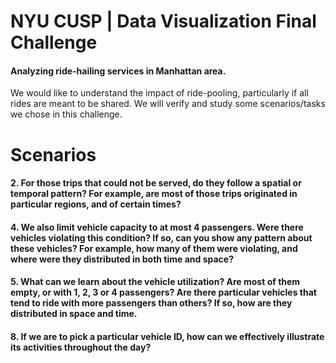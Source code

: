 # NYU CUSP | Data Visualization Final Challenge
#### Analyzing ride-hailing services in Manhattan area. 

We would like to understand the impact of ride-pooling, particularly if all rides are meant to be shared. We will verify and study some scenarios/tasks we chose in this challenge. 

# Scenarios 
#### 2. For those trips that could not be served, do they follow a spatial or temporal pattern? For example, are most of those trips originated in particular regions, and of certain times?

#### 4. We also limit vehicle capacity to at most 4 passengers. Were there vehicles violating this condition? If so, can you show any pattern about these vehicles? For example, how many of them were violating, and where were they distributed in both time and space?
<div w3-include-html="plots/Task5.html"></div>

#### 5. What can we learn about the vehicle utilization? Are most of them empty, or with 1, 2, 3 or 4 passengers? Are there particular vehicles that tend to ride with more passengers than others? If so, how are they distributed in space and time.

#### 8. If we are to pick a particular vehicle ID, how can we effectively illustrate its activities throughout the day? 
